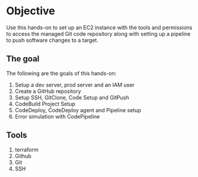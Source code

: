 # Objective
Use this hands-on to set up an EC2 instance with the tools and permissions to access the managed Git code repository along with setting up a
pipeline to push software changes to a target.

## The goal
The following are the goals of this hands-on:
1. Setup a dev server, prod server and an IAM user
2. Create a GitHub repository
3. Setup SSH, GitClone, Code Setup and GitPush
4. CodeBuild Project Setup
5. CodeDeploy, CodeDeploy agent and Pipeline setup
6. Error simulation with CodePipeline

## Tools
1. terraform
2. Github
3. Git
4. SSH

